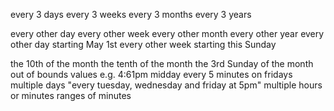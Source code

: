 every 3 days
every 3 weeks
every 3 months
every 3 years

every other day
every other week
every other month
every other year
every other day starting May 1st
every other week starting this Sunday

the 10th of the month
the tenth of the month
the 3rd Sunday of the month
out of bounds values e.g. 4:61pm
midday
every 5 minutes on fridays
multiple days "every tuesday, wednesday and friday at 5pm"
multiple hours or minutes
ranges of minutes